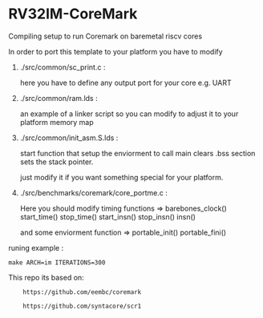# RV32IM-CoreMark
Compiling setup to run Coremark on baremetal riscv cores

In order to port this template to your platform you have to modify

1) ./src/common/sc_print.c :

	here you have to define any output port for your core e.g. UART
	
2) ./src/common/ram.lds :

	an example of a linker script so you can modify to adjust it to your platform memory map
	
3) ./src/common/init_asm.S.lds :

	start function that setup the enviorment to call main clears .bss section sets the stack pointer.
	
	just modify it if you want something special for your platform.
	
4) ./src/benchmarks/coremark/core_portme.c :

	Here you should modify timing functions => barebones_clock() start_time() stop_time() start_insn() stop_insn() insn()
	
	and some enviorment function => portable_init() portable_fini()

runing example :

	make ARCH=im ITERATIONS=300


This repo its based on:

		https://github.com/eembc/coremark
		
		https://github.com/syntacore/scr1
